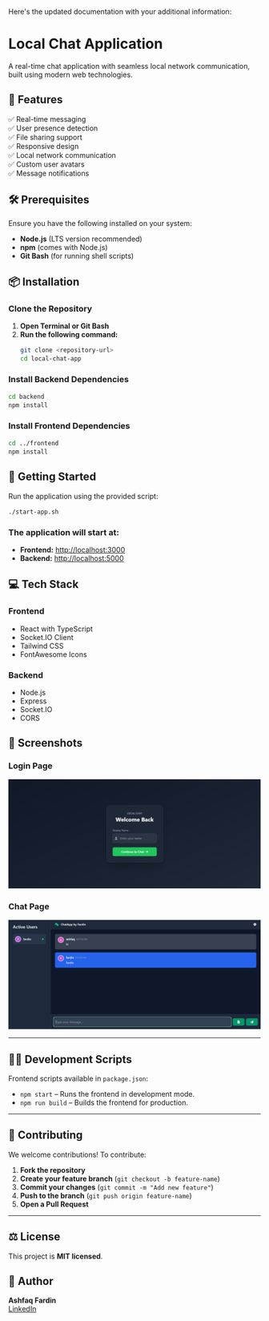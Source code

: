 Here's the updated documentation with your additional information:

# **Local Chat Application**

A real-time chat application with seamless local network communication, built using modern web technologies.

## 🚀 Features

✅ Real-time messaging  
✅ User presence detection  
✅ File sharing support  
✅ Responsive design  
✅ Local network communication  
✅ Custom user avatars  
✅ Message notifications

## 🛠️ Prerequisites

Ensure you have the following installed on your system:

- **Node.js** (LTS version recommended)
- **npm** (comes with Node.js)
- **Git Bash** (for running shell scripts)

## 📦 Installation

### **Clone the Repository**

1. **Open Terminal or Git Bash**
2. **Run the following command:**
   ```bash
   git clone <repository-url>
   cd local-chat-app
   ```

### **Install Backend Dependencies**

```bash
cd backend
npm install
```

### **Install Frontend Dependencies**

```bash
cd ../frontend
npm install
```

## 🎯 Getting Started

Run the application using the provided script:

```bash
./start-app.sh
```

### **The application will start at:**

- **Frontend:** [http://localhost:3000](http://localhost:3000)
- **Backend:** [http://localhost:5000](http://localhost:5000)

## 💻 Tech Stack

### **Frontend**

- React with TypeScript
- Socket.IO Client
- Tailwind CSS
- FontAwesome Icons

### **Backend**

- Node.js
- Express
- Socket.IO
- CORS

## 📸 Screenshots

### **Login Page**

![Login Page](./screenshots/login-page.png)

### **Chat Page**

![Chat Page](./screenshots/chat-page.png)

---

## 👨‍💻 Development Scripts

Frontend scripts available in `package.json`:

- `npm start` – Runs the frontend in development mode.
- `npm run build` – Builds the frontend for production.

---

## 🤝 Contributing

We welcome contributions! To contribute:

1. **Fork the repository**
2. **Create your feature branch** (`git checkout -b feature-name`)
3. **Commit your changes** (`git commit -m "Add new feature"`)
4. **Push to the branch** (`git push origin feature-name`)
5. **Open a Pull Request**

---

## ⚖️ License

This project is **MIT licensed**.

## 👤 Author

**Ashfaq Fardin**  
[LinkedIn](https://linkedin.com/in/ashfaqfardin)
